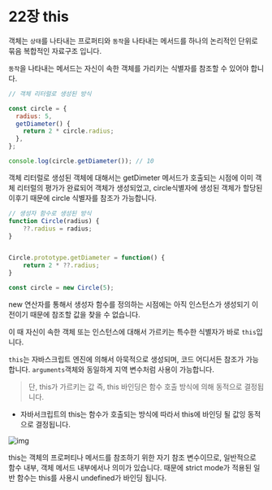 # 22장 this

객체는 `상태`를 나타내는 프로퍼티와 `동작`을 나타내는 메서드를 하나의 논리적인 단위로 묶음 복합적인 자료구조 입니다.

`동작`을 나타내는 메서드는 자신이 속한 객체를 가리키는 식별자를 참조할 수 있어야 합니다.

```js
// 객체 리터럴로 생성된 방식

const circle = {
  radius: 5,
  getDiameter() {
    return 2 * circle.radius;
  },
};

console.log(circle.getDiameter()); // 10
```

객체 리터럴로 생성된 객체에 대해서는 getDimeter 메서드가 호출되는 시점에 이미 객체 리터럴의 평가가 완료되어 객체가 생성되었고, circle식별자에 생성된 객체가 할당된 이후기 때문에 circle 식별자를 참조가 가능합니다.

```js
// 생성자 함수로 생성된 방식
function Circle(radius) {
    ??.radius = radius;
}


Circle.prototype.getDiameter = function() {
    return 2 * ??.radius;
}

const circle = new Circle(5);
```

new 연산자를 통해서 생성자 함수를 정의하는 시점에는 아직 인스턴스가 생성되기 이전이기 때문에 참조할 값을 찾을 수 없습니다.

이 때 자신이 속한 객체 또는 인스턴스에 대해서 가르키는 특수한 식별자가 바로 `this`입니다.

`this`는 자바스크립트 엔진에 의해서 아묵적으로 생성되며, 코드 어디서든 참조가 가능합니다.
`arguments`객체와 동일하게 지역 변수처럼 사용이 가능합니다.

> 단, this가 가르키는 값 즉, this 바인딩은 함수 호출 방식에 의해 동적으로 결정됩니다.

- 자바서크립트의 this는 함수가 호출되는 방식에 따라서 this에 바인딩 될 값잉 동적으로 결정됩니다.

![img](./ljj01.png)

this는 객체의 프로퍼티나 메서드를 참조하기 위한 자기 참조 변수이므로, 일반적으로 함수 내부, 객체 메서드 내부에서나 의미가 있습니다. 때문에 strict mode가 적용된 일반 함수는 this를 사용시 undefined가 바인딩 됩니다.
